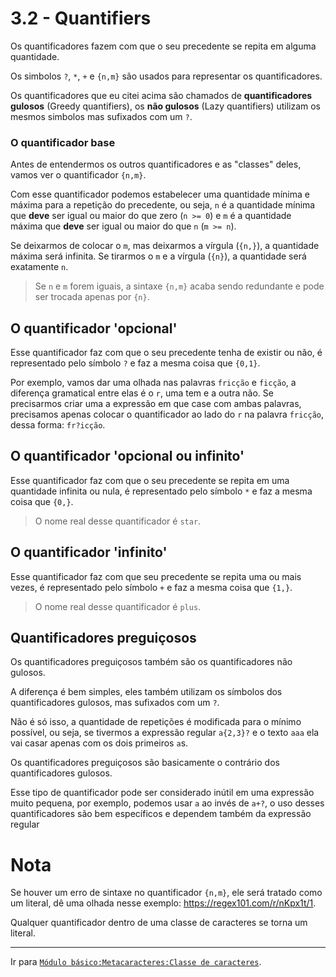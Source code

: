 # 3.2 - Quantifiers
Os quantificadores fazem com que o seu precedente se repita em alguma quantidade.

Os simbolos `?`, `*`, `+` e `{n,m}` são usados para representar os quantificadores.

Os quantificadores que eu citei acima são chamados de **quantificadores gulosos** (Greedy quantifiers), os **não gulosos** (Lazy quantifiers) utilizam os mesmos simbolos mas sufixados com um `?`.

### O quantificador base
Antes de entendermos os outros quantificadores e as "classes" deles, vamos ver o quantificador `{n,m}`.

Com esse quantificador podemos estabelecer uma quantidade mínima e máxima para a repetição do precedente, ou seja, `n` é a quantidade mínima que **deve** ser igual ou maior do que zero (`n >= 0`) e `m` é a quantidade máxima que **deve** ser igual ou maior do que `n` (`m >= n`).

Se deixarmos de colocar o `m`, mas deixarmos a vírgula (`{n,}`), a quantidade máxima será infinita. Se tirarmos o `m` e a vírgula (`{n}`), a quantidade será exatamente `n`.

> Se `n` e `m` forem iguais, a sintaxe `{n,m}` acaba sendo redundante e pode ser trocada apenas por `{n}`.

## O quantificador 'opcional'
Esse quantificador faz com que o seu precedente tenha de existir ou não, é representado pelo símbolo `?` e faz a mesma coisa que `{0,1}`.

Por exemplo, vamos dar uma olhada nas palavras `fricção` e `ficção`, a diferença gramatical entre elas é o `r`, uma tem e a outra não. Se precisarmos criar uma a expressão em que case com ambas palavras, precisamos apenas colocar o quantificador ao lado do `r` na palavra `fricção`, dessa forma: `fr?icção`.

## O quantificador 'opcional ou infinito'
Esse quantificador faz com que o seu precedente se repita em uma quantidade infinita ou nula, é representado pelo símbolo `*` e faz a mesma coisa que `{0,}`.

> O nome real desse quantificador é `star`.

## O quantificador 'infinito'
Esse quantificador faz com que seu precedente se repita uma ou mais vezes, é representado pelo símbolo `+` e faz a mesma coisa que `{1,}`.

> O nome real desse quantificador é `plus`.

## Quantificadores preguiçosos
Os quantificadores preguiçosos também são os quantificadores não gulosos.

A diferença é bem simples, eles também utilizam os símbolos dos quantificadores gulosos, mas sufixados com um `?`.

Não é só isso, a quantidade de repetições é modificada para o mínimo possível, ou seja, se tivermos a expressão regular `a{2,3}?` e o texto `aaa` ela vai casar apenas com os dois primeiros `a`s.

Os quantificadores preguiçosos são basicamente o contrário dos quantificadores gulosos.

Esse tipo de quantificador pode ser considerado inútil em uma expressão muito pequena, por exemplo, podemos usar `a` ao invés de `a+?`, o uso desses quantificadores são bem específicos e dependem também da expressão regular

# Nota
Se houver um erro de sintaxe no quantificador `{n,m}`, ele será tratado como um literal, dê uma olhada nesse exemplo: https://regex101.com/r/nKpx1t/1.

Qualquer quantificador dentro de uma classe de caracteres se torna um literal.

---

Ir para [`Módulo básico:Metacaracteres:Classe de caracteres`](classes.md).

